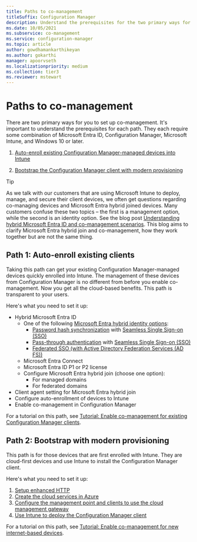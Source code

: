 ```yaml
---
title: Paths to co-management
titleSuffix: Configuration Manager
description: Understand the prerequisites for the two primary ways for you to setup co-management.
ms.date: 10/05/2021
ms.subservice: co-management
ms.service: configuration-manager
ms.topic: article
author: gowdhamankarthikeyan
ms.author: gokarthi
manager: apoorvseth
ms.localizationpriority: medium
ms.collection: tier3
ms.reviewer: mstewart
---
```


# Paths to co-management

There are two primary ways for you to set up co-management. It's important to understand the prerequisites for each path. They each require some combination of Microsoft Entra ID, Configuration Manager, Microsoft Intune, and Windows 10 or later.

1. [Auto-enroll existing Configuration Manager-managed devices into Intune](#bkmk_path1)

2. [Bootstrap the Configuration Manager client with modern provisioning](#bkmk_path2)

>[!Tip]
> As we talk with our customers that are using Microsoft Intune to deploy, manage, and secure their client devices, we often get questions regarding co-managing devices and Microsoft Entra hybrid joined devices. Many customers confuse these two topics – the first is a management option, while the second is an identity option. See the blog post [Understanding hybrid Microsoft Entra ID and co-management scenarios](https://techcommunity.microsoft.com/t5/microsoft-endpoint-manager-blog/understanding-hybrid-azure-ad-join-and-co-management/ba-p/2221201). This blog aims to clarify Microsoft Entra hybrid join and co-management, how they work together but are not the same thing.



## <a name="bkmk_path1"></a> Path 1: Auto-enroll existing clients

Taking this path can get your existing Configuration Manager-managed devices quickly enrolled into Intune. The management of these devices from Configuration Manager is no different from before you enable co-management. Now you get all the cloud-based benefits. This path is transparent to your users.

Here's what you need to set it up:
- Hybrid Microsoft Entra ID
    - One of the following [Microsoft Entra hybrid identity options](/azure/active-directory/hybrid/plan-connect-user-signin):
       - [Password hash synchronization](/azure/active-directory/hybrid/plan-connect-user-signin#password-hash-synchronization) with [Seamless Single Sign-on (SSO)](/azure/active-directory/hybrid/how-to-connect-sso)
       - [Pass-through authentication](/azure/active-directory/hybrid/how-to-connect-pta) with [Seamless Single Sign-on (SSO)](/azure/active-directory/hybrid/how-to-connect-sso)
       - [Federated SSO (with Active Directory Federation Services (AD FS))](/azure/active-directory/hybrid/plan-connect-user-signin#federation-that-uses-a-new-or-existing-farm-with-ad-fs-in-windows-server-2012-r2)
    - Microsoft Entra Connect
    - Microsoft Entra ID P1 or P2 license
    - Configure Microsoft Entra hybrid join (choose one option):
        - For managed domains
        - For federated domains
- Client agent setting for Microsoft Entra hybrid join
- Configure auto-enrollment of devices to Intune
- Enable co-management in Configuration Manager

For a tutorial on this path, see [Tutorial: Enable co-management for existing Configuration Manager clients](tutorial-co-manage-clients.md).

## <a name="bkmk_path2"></a> Path 2: Bootstrap with modern provisioning

This path is for those devices that are first enrolled with Intune. They are cloud-first devices and use Intune to install the Configuration Manager client.

Here's what you need to set it up:

1. [Setup enhanced HTTP](../core/plan-design/hierarchy/enhanced-http.md)
2. [Create the cloud services in Azure](../core/servers/deploy/configure/azure-services-wizard.md)
3. [Configure the management point and clients to use the cloud management gateway](../core/clients/manage/cmg/setup-cloud-management-gateway.md)
4. [Use Intune to deploy the Configuration Manager client](how-to-prepare-Win10.md)

For a tutorial on this path, see [Tutorial: Enable co-management for new internet-based devices](tutorial-co-manage-new-devices.md).
